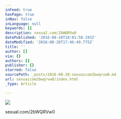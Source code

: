 ```yaml
---
inFeed: true
hasPage: true
inNav: false
inLanguage: null
keywords: []
description: sexuaI.com/2bWQRVw0
datePublished: '2016-08-28T18:01:50.193Z'
dateModified: '2016-08-28T17:46:49.775Z'
title: ''
author: []
via: {}
authors: []
publisher: {}
starred: false
sourcePath: _posts/2016-08-28-sexuaicom2bwqrvw0.md
url: sexuaicom2bwqrvw0/index.html
_type: Article

---
```

![](https://the-grid-user-content.s3-us-west-2.amazonaws.com/2700ddfa-a2b9-451b-85e8-551f4d6d5cb7.jpg)

sexuaI.com/2bWQRVw0